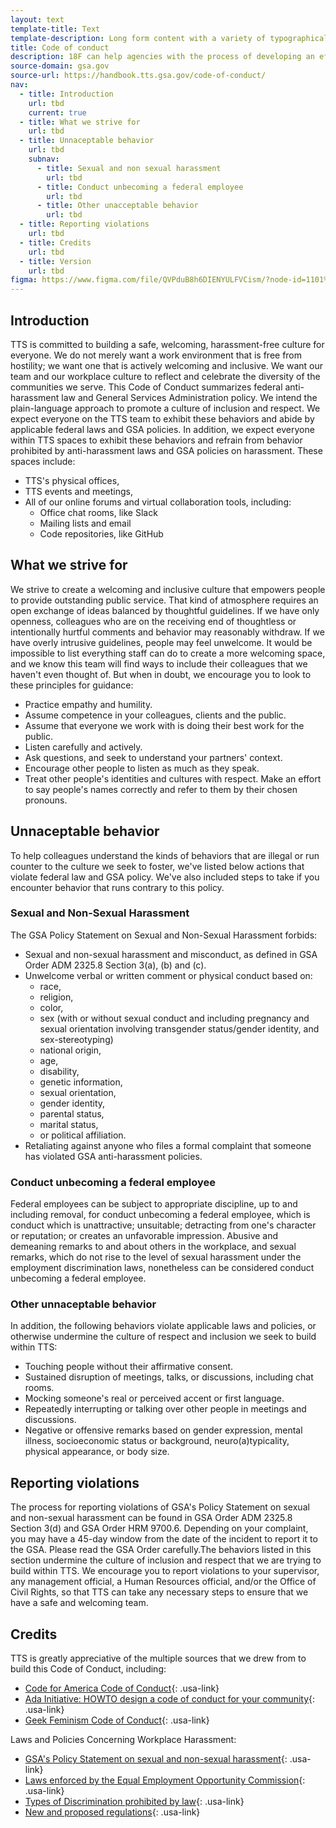 ```yaml
---
layout: text
template-title: Text
template-description: Long form content with a variety of typographical elements including various headings, links, tables and lists.
title: Code of conduct
description: 18F can help agencies with the process of developing an effective data strategy. Our principles of user-centered design, agile, and iterative delivery can increase your agencies’ chance for success in using data more effectively.
source-domain: gsa.gov
source-url: https://handbook.tts.gsa.gov/code-of-conduct/
nav:
  - title: Introduction
    url: tbd
    current: true
  - title: What we strive for
    url: tbd
  - title: Unnaceptable behavior
    url: tbd
    subnav:
      - title: Sexual and non sexual harassment
        url: tbd
      - title: Conduct unbecoming a federal employee
        url: tbd
      - title: Other unacceptable behavior
        url: tbd    
  - title: Reporting violations
    url: tbd
  - title: Credits
    url: tbd
  - title: Version
    url: tbd
figma: https://www.figma.com/file/QVPduB8h6DIENYULFVCism/?node-id=1101%3A3140
---
```


## Introduction

TTS is committed to building a safe, welcoming, harassment-free culture for everyone. We do not merely want a work environment that is free from hostility; we want one that is actively welcoming and inclusive. We want our team and our workplace culture to reflect and celebrate the diversity of the communities we serve. This Code of Conduct summarizes federal anti-harassment law and General Services Administration policy. We intend the plain-language approach to promote a culture of inclusion and respect. We expect everyone on the TTS team to exhibit these behaviors and abide by applicable federal laws and GSA policies. In addition, we expect everyone within TTS spaces to exhibit these behaviors and refrain from behavior prohibited by anti-harassment laws and GSA policies on harassment. These spaces include:

- TTS's physical offices,
- TTS events and meetings,
- All of our online forums and virtual collaboration tools, including: 
  - Office chat rooms, like Slack
  - Mailing lists and email
  - Code repositories, like GitHub

## What we strive for

We strive to create a welcoming and inclusive culture that empowers people to provide outstanding public service. That kind of atmosphere requires an open exchange of ideas balanced by thoughtful guidelines. If we have only openness, colleagues who are on the receiving end of thoughtless or intentionally hurtful comments and behavior may reasonably withdraw. If we have overly intrusive guidelines, people may feel unwelcome. It would be impossible to list everything staff can do to create a more welcoming space, and we know this team will find ways to include their colleagues that we haven't even thought of. But when in doubt, we encourage you to look to these principles for guidance:


- Practice empathy and humility.
- Assume competence in your colleagues, clients and the public.
- Assume that everyone we work with is doing their best work for the public.
- Listen carefully and actively.
- Ask questions, and seek to understand your partners' context.
- Encourage other people to listen as much as they speak.
- Treat other people's identities and cultures with respect. Make an effort to say people's names correctly and refer to them by their chosen pronouns.

## Unnaceptable behavior

To help colleagues understand the kinds of behaviors that are illegal or run counter to the culture we seek to foster, we've listed below actions that violate federal law and GSA policy. We've also included steps to take if you encounter behavior that runs contrary to this policy.

### Sexual and Non-Sexual Harassment

The GSA Policy Statement on Sexual and Non-Sexual Harassment forbids:

- Sexual and non-sexual harassment and misconduct, as defined in GSA Order ADM 2325.8 Section 3(a), (b) and (c).
- Unwelcome verbal or written comment or physical conduct based on: 
  - race,
  - religion,
  - color,
  - sex (with or without sexual conduct and including pregnancy and sexual orientation involving transgender status/gender identity, and sex-stereotyping)
  - national origin,
  - age,
  - disability,
  - genetic information,
  - sexual orientation,
  - gender identity,
  - parental status,
  - marital status,
  - or political affiliation.
- Retaliating against anyone who files a formal complaint that someone has violated GSA anti-harassment policies.

### Conduct unbecoming a federal employee

Federal employees can be subject to appropriate discipline, up to and including removal, for conduct unbecoming a federal employee, which is conduct which is unattractive; unsuitable; detracting from one's character or reputation; or creates an unfavorable impression. Abusive and demeaning remarks to and about others in the workplace, and sexual remarks, which do not rise to the level of sexual harassment under the employment discrimination laws, nonetheless can be considered conduct unbecoming a federal employee.

### Other unnaceptable behavior

In addition, the following behaviors violate applicable laws and policies, or otherwise undermine the culture of respect and inclusion we seek to build within TTS:


- Touching people without their affirmative consent.
- Sustained disruption of meetings, talks, or discussions, including chat rooms.
- Mocking someone's real or perceived accent or first language.
- Repeatedly interrupting or talking over other people in meetings and discussions.
- Negative or offensive remarks based on gender expression, mental illness, socioeconomic status or background, neuro(a)typicality, physical appearance, or body size.

## Reporting violations

The process for reporting violations of GSA's Policy Statement on sexual and non-sexual harassment can be found in GSA Order ADM 2325.8 Section 3(d) and GSA Order HRM 9700.6. Depending on your complaint, you may have a 45-day window from the date of the incident to report it to the GSA. Please read the GSA Order carefully.The behaviors listed in this section undermine the culture of inclusion and respect that we are trying to build within TTS. We encourage you to report violations to your supervisor, any management official, a Human Resources official, and/or the Office of Civil Rights, so that TTS can take any necessary steps to ensure that we have a safe and welcoming team.

## Credits

TTS is greatly appreciative of the multiple sources that we drew from to build this Code of Conduct, including:


-   [Code for America Code of Conduct](https://github.com/codeforamerica/codeofconduct){: .usa-link}
-   [Ada Initiative: HOWTO design a code of conduct for your community](https://adainitiative.org/2014/02/howto-design-a-code-of-conduct-for-your-community/){: .usa-link}
-   [Geek Feminism Code of Conduct](https://geekfeminism.org/about/code-of-conduct/){: .usa-link}

Laws and Policies Concerning Workplace Harassment:

-   [GSA's Policy Statement on sexual and non-sexual harassment](https://www.gsa.gov/portal/directive/d0/content/512516){: .usa-link}
-   [Laws enforced by the Equal Employment Opportunity Commission](https://www.eeoc.gov/laws/statutes/index.cfm){: .usa-link}
-   [Types of Discrimination prohibited by law](https://www.eeoc.gov/laws/types/){: .usa-link}
-   [New and proposed regulations](https://www.eeoc.gov/laws/regulations/index.cfm){: .usa-link} 

